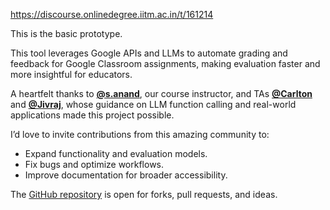 https://discourse.onlinedegree.iitm.ac.in/t/161214

This is the basic prototype.</p>
<p>This tool leverages Google APIs and LLMs to automate grading and feedback for Google Classroom assignments, making evaluation faster and more insightful for educators.</p>
<p>A heartfelt thanks to <strong><a class="mention" href="/u/s.anand">@s.anand</a></strong>, our course instructor, and TAs <strong><a class="mention" href="/u/carlton">@Carlton</a></strong> and <strong><a class="mention" href="/u/jivraj">@Jivraj</a></strong>, whose guidance on LLM function calling and real-world applications made this project possible.</p>
<p>I’d love to invite contributions from this amazing community to:</p>
<ul>
<li>Expand functionality and evaluation models.</li>
<li>Fix bugs and optimize workflows.</li>
<li>Improve documentation for broader accessibility.</li>
</ul>
<p>The <a href="https://github.com/AvinashShrivastav/LLM_Assignment_Evaluator_GoogleClassroom" rel="noopener nofollow ugc">GitHub repository</a> is open for forks, pull requests, and ideas.